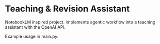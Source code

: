 # Teaching & Revision Assistant
 NotebookLM inspired project. Implements agentic workflow into a teaching assistant with the OpenAI API.

Example usage in main.py.

